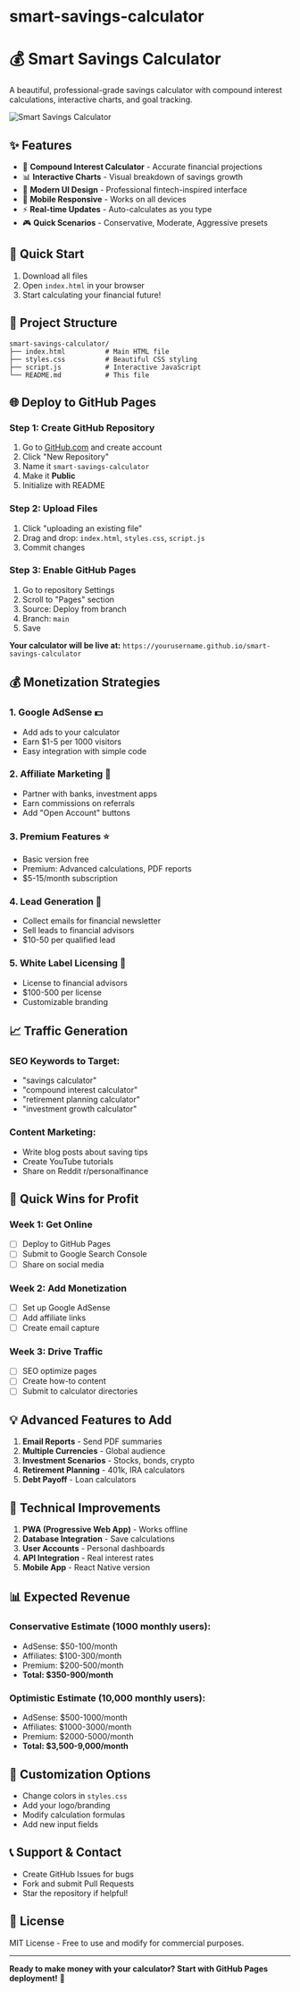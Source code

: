 # smart-savings-calculator
# 💰 Smart Savings Calculator

A beautiful, professional-grade savings calculator with compound interest calculations, interactive charts, and goal tracking.

![Smart Savings Calculator](https://img.shields.io/badge/Calculator-Savings-blue?style=for-the-badge&logo=calculator)

## ✨ Features

- 🎯 **Compound Interest Calculator** - Accurate financial projections
- 📊 **Interactive Charts** - Visual breakdown of savings growth
- 🎨 **Modern UI Design** - Professional fintech-inspired interface
- 📱 **Mobile Responsive** - Works on all devices
- ⚡ **Real-time Updates** - Auto-calculates as you type
- 🎮 **Quick Scenarios** - Conservative, Moderate, Aggressive presets

## 🚀 Quick Start

1. Download all files
2. Open `index.html` in your browser
3. Start calculating your financial future!

## 📁 Project Structure

```
smart-savings-calculator/
├── index.html          # Main HTML file
├── styles.css          # Beautiful CSS styling
├── script.js           # Interactive JavaScript
└── README.md           # This file
```

## 🌐 Deploy to GitHub Pages

### Step 1: Create GitHub Repository
1. Go to [GitHub.com](https://github.com) and create account
2. Click "New Repository"
3. Name it `smart-savings-calculator`
4. Make it **Public**
5. Initialize with README

### Step 2: Upload Files
1. Click "uploading an existing file"
2. Drag and drop: `index.html`, `styles.css`, `script.js`
3. Commit changes

### Step 3: Enable GitHub Pages
1. Go to repository Settings
2. Scroll to "Pages" section
3. Source: Deploy from branch
4. Branch: `main`
5. Save

**Your calculator will be live at:**
`https://yourusername.github.io/smart-savings-calculator`

## 💰 Monetization Strategies

### 1. **Google AdSense** 💵
- Add ads to your calculator
- Earn $1-5 per 1000 visitors
- Easy integration with simple code

### 2. **Affiliate Marketing** 🤝
- Partner with banks, investment apps
- Earn commissions on referrals
- Add "Open Account" buttons

### 3. **Premium Features** ⭐
- Basic version free
- Premium: Advanced calculations, PDF reports
- $5-15/month subscription

### 4. **Lead Generation** 📧
- Collect emails for financial newsletter
- Sell leads to financial advisors
- $10-50 per qualified lead

### 5. **White Label Licensing** 🏢
- License to financial advisors
- $100-500 per license
- Customizable branding

## 📈 Traffic Generation

### SEO Keywords to Target:
- "savings calculator"
- "compound interest calculator"
- "retirement planning calculator"
- "investment growth calculator"

### Content Marketing:
- Write blog posts about saving tips
- Create YouTube tutorials
- Share on Reddit r/personalfinance

## 🎯 Quick Wins for Profit

### Week 1: Get Online
- [ ] Deploy to GitHub Pages
- [ ] Submit to Google Search Console
- [ ] Share on social media

### Week 2: Add Monetization
- [ ] Set up Google AdSense
- [ ] Add affiliate links
- [ ] Create email capture

### Week 3: Drive Traffic
- [ ] SEO optimize pages
- [ ] Create how-to content
- [ ] Submit to calculator directories

## 💡 Advanced Features to Add

1. **Email Reports** - Send PDF summaries
2. **Multiple Currencies** - Global audience
3. **Investment Scenarios** - Stocks, bonds, crypto
4. **Retirement Planning** - 401k, IRA calculators
5. **Debt Payoff** - Loan calculators

## 🔧 Technical Improvements

1. **PWA (Progressive Web App)** - Works offline
2. **Database Integration** - Save calculations
3. **User Accounts** - Personal dashboards
4. **API Integration** - Real interest rates
5. **Mobile App** - React Native version

## 📊 Expected Revenue

### Conservative Estimate (1000 monthly users):
- AdSense: $50-100/month
- Affiliates: $100-300/month
- Premium: $200-500/month
- **Total: $350-900/month**

### Optimistic Estimate (10,000 monthly users):
- AdSense: $500-1000/month
- Affiliates: $1000-3000/month
- Premium: $2000-5000/month
- **Total: $3,500-9,000/month**

## 🎨 Customization Options

- Change colors in `styles.css`
- Add your logo/branding
- Modify calculation formulas
- Add new input fields

## 📞 Support & Contact

- Create GitHub Issues for bugs
- Fork and submit Pull Requests
- Star the repository if helpful!

## 📄 License

MIT License - Free to use and modify for commercial purposes.

---

**Ready to make money with your calculator? Start with GitHub Pages deployment!** 🚀 
